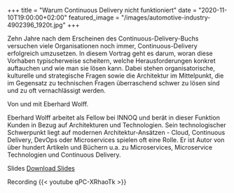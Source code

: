 +++ title = "Warum Continuous Delivery nicht funktioniert" date = "2020-11-10T19:00:00+02:00" featured_image = "/images/automotive-industry-4902396_1920t.jpg" +++

Zehn Jahre nach dem Erscheinen des Continuous-Delivery-Buchs versuchen viele Organisationen noch immer, Continuous-Delivery erfolgreich umzusetzen. In diesem Vortrag geht es darum,
woran diese Vorhaben typischerweise scheitern, welche Herausforderungen konkret auftauchen und wie man sie lösen kann. Dabei stehen organisatorische, kulturelle und strategische 
Fragen sowie die Architektur im Mittelpunkt, die im Gegensatz zu technischen Fragen überraschend schwer zu lösen sind und zu oft vernachlässigt werden.

Von und mit Eberhard Wolff.

Eberhard Wolff arbeitet als Fellow bei INNOQ und berät in dieser Funktion Kunden in Bezug auf Architekturen und Technologien. Sein technologischer Schwerpunkt liegt auf modernen 
Architektur-Ansätzen - Cloud, Continuous Delivery, DevOps oder Microservices spielen oft eine Rolle. Er ist Autor von über hundert Artikeln und Büchern u.a. zu Microservices, 
Microservice Technologien und Continuous Delivery.

Slides
[Download Slides](/slides/Wolff_WhyContinuousDeliveryDoesntWork.pdf)

Recording
{{< youtube qPC-XRhaoTk >}}
